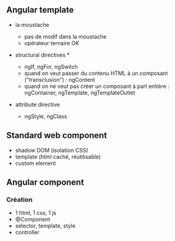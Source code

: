 ## Angular template
* la moustache
    * pas de modif dans la moustache
    * opérateur ternaire OK
* structural directives *
    * ngIf, ngFor, ngSwitch
    * quand on veut passer du contenu HTML à un composant ("transclusion") : ngContent 
    * quand on ne veut pas créer un composant à part entière : ngContainer, ngTemplate, ngTemplateOutlet

* attribute directive    
    * ngStyle, ngClass

## Standard web component
* shadow DOM (isolation CSS)
* template (html caché, réutilisable)
* custom element

## Angular component
### Création
* 1 html, 1 css, 1 js
* @Component
* selector, template, style
* controller

